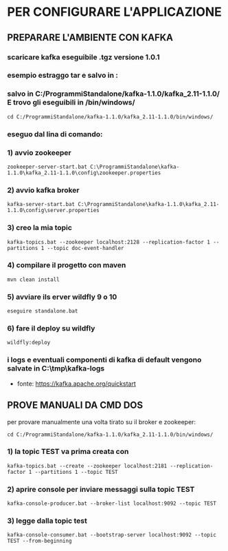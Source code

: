 
# PER CONFIGURARE L'APPLICAZIONE

## PREPARARE L'AMBIENTE CON KAFKA
### scaricare kafka eseguibile .tgz versione 1.0.1

### esempio estraggo tar e salvo in :
### salvo in C:/ProgrammiStandalone/kafka-1.1.0/kafka_2.11-1.1.0/ E trovo gli eseguibili in /bin/windows/
``` cd C:/ProgrammiStandalone/kafka-1.1.0/kafka_2.11-1.1.0/bin/windows/ ```

### eseguo dal lina di comando:
### 1) avvio zookeeper
``` zookeeper-server-start.bat C:\ProgrammiStandalone\kafka-1.1.0\kafka_2.11-1.1.0\config\zookeeper.properties ```

### 2) avvio kafka broker
``` kafka-server-start.bat C:\ProgrammiStandalone\kafka-1.1.0\kafka_2.11-1.1.0\config\server.properties ```

### 3) creo la mia topic
``` kafka-topics.bat --zookeeper localhost:2128 --replication-factor 1 --partitions 1 --topic doc-event-handler ```

### 4) compilare il progetto con maven
``` mvn clean install ```

### 5) avviare ils erver wildfly 9 o 10
``` eseguire standalone.bat ```

### 6) fare il deploy su wildfly
``` wildfly:deploy ```

### i logs e eventuali componenti di kafka di default vengono salvate in C:\tmp\kafka-logs


* fonte: https://kafka.apache.org/quickstart

## PROVE MANUALI DA CMD DOS


per provare manualmente una volta tirato su il broker e zookeeper:

``` cd C:/ProgrammiStandalone/kafka-1.1.0/kafka_2.11-1.1.0/bin/windows/ ```

### 1) la topic TEST va prima creata con
``` kafka-topics.bat --create --zookeeper localhost:2181 --replication-factor 1 --partitions 1 --topic TEST ```

### 2) aprire console per inviare messaggi sulla topic TEST
``` kafka-console-producer.bat --broker-list localhost:9092 --topic TEST ```

### 3) legge dalla topic test
``` kafka-console-consumer.bat --bootstrap-server localhost:9092 --topic TEST --from-beginning ```



